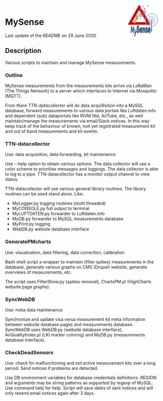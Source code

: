 <img src="../RPi/images/MySense-logo.png" align=right width=100>

# MySense
Last update of the README on 29 June 2020

## Description
Various scripts to maintain and manage MySense measurements.

### Outline
MySense measurements from the measurements kits arrive via LoRaWan (The Things Network) to a server which interfaces to Internet via Mosquitto (MQTT).

From there *TTN-datacollector* will do data acqui9sition into a MySQL database, forward measurements to various data portals like Luftdaten.info and dependent (sub) dataportals like RIVM Nld, AirTube, etc., as well maintain/manage the measurements via email/Slack notices.
In this way keep track of the behaviour of known, noit yet regsitrated measurement kit and out of band measurements and kit events.

### TTN-datacollector
Use: data acquisition, data forwarding, kit maintenance

Use --help option to obtain various options. The data collector will use a color scheme to prioritise messages and loggings. The data collector is able to log to a pipe.
TTN-datacollector has a monitor output channel to view status.

TTN-datacollector will use various general library routines. The library routines can be used stand alone.
Like:
- MyLogger.py logging routines (multi threaded)
- MyCONSOLE.py full output to terminal
- MyLUFTDATEN.py forwarder to Luftdaten.info
- MyDB.py forwarder to MySQL measurements database
- MyPrint.py  logging
- WebDB.py website database interface

### GeneratePMcharts
Use: visualisation, data filtering, data correction, calibration

Bash shell script a wrapper to maintain (filter spikes) measurements in the database, generate various graphs on CMS (Drupal) website, generate overviews of measurements, etc.

The script uses FilterShow.py (spikes removal), ChartsPM.pl (HighCharts website page graphs).

### SyncWebDB
Use: meta data maintenance

Synchronize and update visa versa measurement kit meta information between website database pages and measurements database.
SyncWebDB uses WebDB.py (website database interface), AirQualityIndex.pl (LKI marker coloring) and MyDB.py (measurements database interface).

### CheckDeadSensors
Use: check for malfunctioning and not active measurement kits over a long period.
Send notices if problems are detected.

Use DB environment variables for database credentials definitions. REGION and arguments may be string patterns as supported by regexp of MySQL. Use command help for help.
Script will save dates of sent notices and will only resend email notices again after 3 days.
